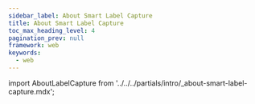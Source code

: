 ```yaml
---
sidebar_label: About Smart Label Capture
title: About Smart Label Capture
toc_max_heading_level: 4
pagination_prev: null
framework: web
keywords:
  - web
---
```


import AboutLabelCapture from '../../../partials/intro/_about-smart-label-capture.mdx';

<AboutLabelCapture/>